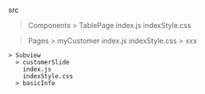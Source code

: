 src
  > Components
    > TablePage
      index.js
      indexStyle.css
      
  > Pages
    > myCustomer
      index.js
      indexStyle.css
    > xxx

    > Subview
      > customerSlide
        index.js
        indexStyle.css
      > basicInfo
